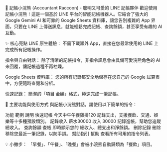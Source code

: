 🦝 記帳小浣熊 (Accountant Raccoon) - 聰明又可愛的 LINE 記帳夥伴
歡迎使用 記帳小浣熊！這是一個基於 LINE 平台的智能記帳機器人。它結合了強大的 Google Gemini AI 和可靠的 Google Sheets 資料庫，讓您告別複雜的 App 界面，只要在 LINE 上傳送訊息，就能輕鬆完成記帳、查詢餘額，甚至享受有趣的 AI 互動。

✨ 核心亮點
LINE 原生體驗： 不需下載額外 App，直接在您最常使用的 LINE 上完成所有記帳操作。

指令與自由對話： 除了清晰的記帳指令，非指令訊息會由具備可愛浣熊角色的 AI 來回覆，讓記帳過程不再枯燥。

Google Sheets 資料庫： 您的所有記錄都安全地儲存在您自己的 Google 試算表中，方便隨時查閱和分析。

快速記錄： 簡潔的「項目 金額」格式，極速完成一筆記帳。

🚀 主要功能與使用方式
與記帳小浣熊對話，請使用以下簡單的指令：

功能		      範例	           說明
快速記帳	今天中午午餐雞排120  記錄支出，支援餐飲、交通、娛樂等十多種預設類別。
記錄收入	  薪水30000	      收入 30000	記錄進帳，幫助您追蹤總收入。
查詢餘額	    查帳	  	      即時顯示您的 總收入、總支出和淨餘額。
刪除記錄	    刪除           移除您最近一筆記錄，以防手誤。
幫助指引	    幫助	 	        查看所有可用的指令列表。


💡 小撇步： 「早餐」、「午餐」、「晚餐」會被小浣熊自動歸類為「餐飲」項目。
